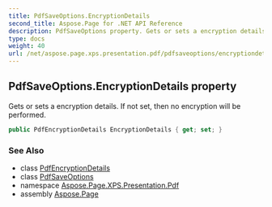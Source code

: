 ```yaml
---
title: PdfSaveOptions.EncryptionDetails
second_title: Aspose.Page for .NET API Reference
description: PdfSaveOptions property. Gets or sets a encryption details. If not set then no encryption will be performed
type: docs
weight: 40
url: /net/aspose.page.xps.presentation.pdf/pdfsaveoptions/encryptiondetails/
---
```

## PdfSaveOptions.EncryptionDetails property

Gets or sets a encryption details. If not set, then no encryption will be performed.

```csharp
public PdfEncryptionDetails EncryptionDetails { get; set; }
```

### See Also

* class [PdfEncryptionDetails](../../pdfencryptiondetails/)
* class [PdfSaveOptions](../)
* namespace [Aspose.Page.XPS.Presentation.Pdf](../../pdfsaveoptions/)
* assembly [Aspose.Page](../../../)


